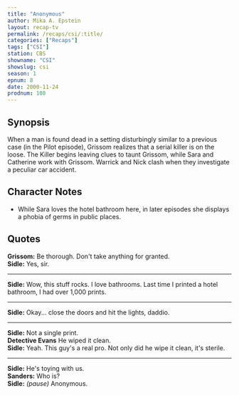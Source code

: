 ```yaml
---
title: "Anonymous"
author: Mika A. Epstein
layout: recap-tv
permalink: /recaps/csi/:title/
categories: ["Recaps"]
tags: ["CSI"]
station: CBS
showname: "CSI"
showslug: csi
season: 1
epnum: 8
date: 2000-11-24
prodnum: 108  
---
```


## Synopsis

When a man is found dead in a setting disturbingly similar to a previous case (in the Pilot episode), Grissom realizes that a serial killer is on the loose. The Killer begins leaving clues to taunt Grissom, while Sara and Catherine work with Grissom. Warrick and Nick clash when they investigate a peculiar car accident.

## Character Notes

* While Sara loves the hotel bathroom here, in later episodes she displays a phobia of germs in public places.

## Quotes

**Grissom:** Be thorough. Don't take anything for granted.  
**Sidle:** Yes, sir.  

- - -

**Sidle:** Wow, this stuff rocks. I love bathrooms. Last time I printed a hotel bathroom, I had over 1,000 prints.
  

- - -

**Sidle:** Okay... close the doors and hit the lights, daddio.
  

- - -

**Sidle:** Not a single print.  
**Detective Evans** He wiped it clean.  
**Sidle:** Yeah. This guy's a real pro. Not only did he wipe it clean, it's sterile.  

- - -

**Sidle:** He's toying with us.  
**Sanders:** Who is?  
**Sidle:** _(pause)_ Anonymous.

